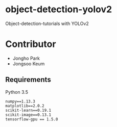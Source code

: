 # object-detection-yolov2
Object-detection-tutorials with YOLOv2

# Contributor
- Jongho Park
- Jongsoo Keum

## Requirements
Python 3.5
```
numpy==1.13.3
matplotlib==2.0.2
scikit-learn==0.19.1
scikit-image==0.13.1
tensorflow-gpu == 1.5.0
```
